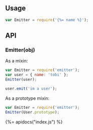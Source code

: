 ## Usage

```js
var Emitter = require('{%= name %}');
```


## API

### Emitter(obj)


As a mixin:

```js
var Emitter = require('emitter');
var user = { name: 'tobi' };
Emitter(user);

user.emit('im a user');
```

As a prototype mixin:

```js
var Emitter = require('emitter');
Emitter(User.prototype);
```

{%= apidocs("index.js") %}
